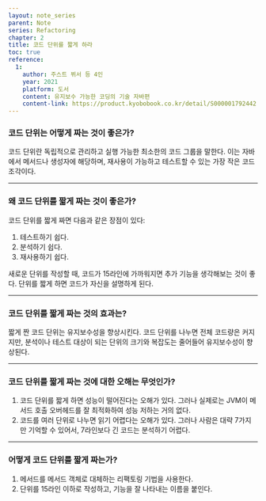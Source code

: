 ```yaml
---
layout: note_series
parent: Note
series: Refactoring
chapter: 2
title: 코드 단위를 짧게 하라
toc: true
reference:
  1: 
    author: 주스트 뷔서 등 4인
    year: 2021
    platform: 도서
    content: 유지보수 가능한 코딩의 기술 자바편
    content-link: https://product.kyobobook.co.kr/detail/S000001792442
---
```

### 코드 단위는 어떻게 짜는 것이 좋은가?

코드 단위란 독립적으로 관리하고 실행 가능한 최소한의 코드 그룹을 말한다. 이는 자바에서 메서드나 생성자에 해당하며, 재사용이 가능하고 테스트할 수 있는 가장 작은 코드 조각이다.

---

### 왜 코드 단위를 짧게 짜는 것이 좋은가?

코드 단위를 짧게 짜면 다음과 같은 장점이 있다:

1. 테스트하기 쉽다.
2. 분석하기 쉽다.
3. 재사용하기 쉽다.

새로운 단위를 작성할 때, 코드가 15라인에 가까워지면 추가 기능을 생각해보는 것이 좋다. 단위를 짧게 하면 코드가 자신을 설명하게 된다.

---

### 코드 단위를 짧게 짜는 것의 효과는?

짧게 짠 코드 단위는 유지보수성을 향상시킨다. 코드 단위를 나누면 전체 코드량은 커지지만, 분석이나 테스트 대상이 되는 단위의 크기와 복잡도는 줄어들어 유지보수성이 향상된다.

---

### 코드 단위를 짧게 짜는 것에 대한 오해는 무엇인가?

1. 코드 단위를 짧게 하면 성능이 떨어진다는 오해가 있다. 그러나 실제로는 JVM이 메서드 호출 오버헤드를 잘 최적화하여 성능 저하는 거의 없다.
2. 코드를 여러 단위로 나누면 읽기 어렵다는 오해가 있다. 그러나 사람은 대략 7가지만 기억할 수 있어서, 7라인보다 긴 코드는 분석하기 어렵다.

---

### 어떻게 코드 단위를 짧게 짜는가?

1. 메서드를 메서드 객체로 대체하는 리팩토링 기법을 사용한다.
2. 단위를 15라인 이하로 작성하고, 기능을 잘 나타내는 이름을 붙인다.
